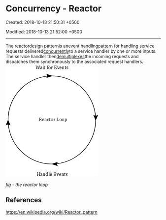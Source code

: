 # Concurrency - Reactor

Created: 2018-10-13 21:50:31 +0500

Modified: 2018-10-13 21:52:00 +0500

---

The reactor[design pattern](https://en.wikipedia.org/wiki/Design_pattern_(computer_science))is an[event handling](https://en.wikipedia.org/wiki/Event_handling)pattern for handling service requests delivered[concurrently](https://en.wikipedia.org/wiki/Concurrency_(computer_science))to a service handler by one or more inputs. The service handler then[demultiplexes](https://en.wikipedia.org/wiki/Demultiplex)the incoming requests and dispatches them synchronously to the associated request handlers.
![image](media/Concurrency---Reactor-image1.png)

*fig - the reactor loop*
## References

<https://en.wikipedia.org/wiki/Reactor_pattern>
